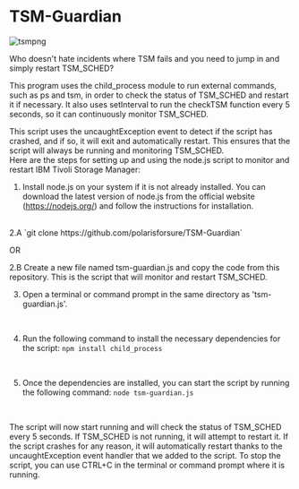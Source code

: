 # TSM-Guardian
![tsmpng](https://user-images.githubusercontent.com/43050319/206471871-aa01ee3b-7132-43c5-936c-b71af9d9d75d.png)

Who doesn't hate incidents where TSM fails and you need to jump in and simply restart TSM_SCHED?

This program uses the child_process module to run external commands, such as ps and tsm, in order to check the status of TSM_SCHED and restart it if necessary. It also uses setInterval to run the checkTSM function every 5 seconds, so it can continuously monitor TSM_SCHED.

This script uses the uncaughtException event to detect if the script has crashed, and if so, it will exit and automatically restart. This ensures that the script will always be running and monitoring TSM_SCHED.
</br>
Here are the steps for setting up and using the node.js script to monitor and restart IBM Tivoli Storage Manager:
</br>
1. Install node.js on your system if it is not already installed. You can download the latest version of node.js from the official website (https://nodejs.org/) and follow the instructions for installation.
</br>
2.A `git clone https://github.com/polarisforsure/TSM-Guardian`
</br>

OR
</br>

2.B Create a new file named tsm-guardian.js and copy the code from this repository. This is the script that will monitor and restart TSM_SCHED.
</br>

3. Open a terminal or command prompt in the same directory as 'tsm-guardian.js'. 
</br>

4. Run the following command to install the necessary dependencies for the script: 
`npm install child_process`
</br>

5. Once the dependencies are installed, you can start the script by running the following command:
`node tsm-guardian.js`
</br>

The script will now start running and will check the status of TSM_SCHED every 5 seconds. If TSM_SCHED is not running, it will attempt to restart it.
If the script crashes for any reason, it will automatically restart thanks to the uncaughtException event handler that we added to the script.
To stop the script, you can use CTRL+C in the terminal or command prompt where it is running.
